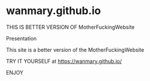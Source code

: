 # wanmary.github.io

THIS IS BETTER VERSION OF MotherFuckingWebsite

Presentation


This site is a better version of the MotherFuckingWebsite

TRY IT YOURSELF at https://wanmary.github.io/

ENJOY
